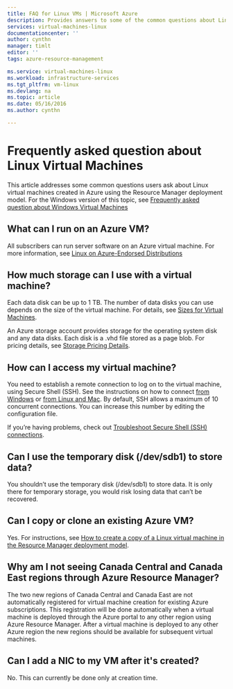 ```yaml
---
title: FAQ for Linux VMs | Microsoft Azure
description: Provides answers to some of the common questions about Linux virtual machines created with the Resource Manager model.
services: virtual-machines-linux
documentationcenter: ''
author: cynthn
manager: timlt
editor: ''
tags: azure-resource-management

ms.service: virtual-machines-linux
ms.workload: infrastructure-services
ms.tgt_pltfrm: vm-linux
ms.devlang: na
ms.topic: article
ms.date: 05/16/2016
ms.author: cynthn

---
```

# Frequently asked question about Linux Virtual Machines
This article addresses some common questions users ask about Linux virtual machines created in Azure using the Resource Manager deployment model. For the Windows version of this topic, see [Frequently asked question about Windows Virtual Machines](virtual-machines-windows-faq.md)

## What can I run on an Azure VM?
All subscribers can run server software on an Azure virtual machine. For more information, see [Linux on Azure-Endorsed Distributions](virtual-machines-linux-endorsed-distros.md)

## How much storage can I use with a virtual machine?
Each data disk can be up to 1 TB. The number of data disks you can use depends on the size of the virtual machine. For details, see [Sizes for Virtual Machines](virtual-machines-linux-sizes.md).

An Azure storage account provides storage for the operating system disk and any data disks. Each disk is a .vhd file stored as a page blob. For pricing details, see [Storage Pricing Details](https://azure.microsoft.com/pricing/details/storage/).

## How can I access my virtual machine?
You need to establish a remote connection to log on to the virtual machine, using Secure Shell (SSH). See the instructions on how to connect [from Windows](virtual-machines-linux-ssh-from-windows.md) or 
[from Linux and Mac](virtual-machines-linux-ssh-from-linux.md). By default, SSH allows a maximum of 10 concurrent connections. You can increase this number by editing the configuration file.

If you’re having problems, check out [Troubleshoot Secure Shell (SSH) connections](virtual-machines-linux-troubleshoot-ssh-connection.md).

## Can I use the temporary disk (/dev/sdb1) to store data?
You shouldn’t use the temporary disk (/dev/sdb1) to store data. It is only there for temporary storage, you would risk losing data that can’t be recovered. 

## Can I copy or clone an existing Azure VM?
Yes. For instructions, see [How to create a copy of a Linux virtual machine in the Resource Manager deployment model](virtual-machines-linux-copy-vm.md).

## Why am I not seeing Canada Central and Canada East regions through Azure Resource Manager?
The two new regions of Canada Central and Canada East are not automatically registered for virtual machine creation for existing Azure subscriptions. This registration will be done automatically when a virtual machine is deployed through the Azure portal to any other region using Azure Resource Manager. After a virtual machine is deployed to any other Azure region the new regions should be available for subsequent virtual machines.

## Can I add a NIC to my VM after it's created?
No. This can currently be done only at creation time.

